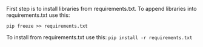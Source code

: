 First step is to install libraries from requirements.txt.
To append libraries into requirements.txt use this:

```pip freeze >> requirements.txt```

To install from requirements.txt use this:
```pip install -r requirements.txt```
